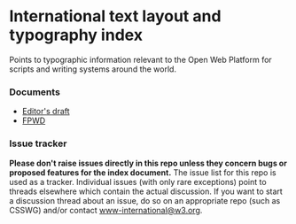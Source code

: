 # International text layout and typography index
Points to typographic information relevant to the Open Web Platform for scripts and writing systems around the world.

### Documents
- [Editor's draft](https://w3c.github.io/typography/)
- [FPWD](https://www.w3.org/TR/typography/)

### Issue tracker
**Please don't raise issues directly in this repo unless they concern bugs or proposed features for the index document.** The issue list for this repo is used as a tracker.  Individual issues (with only rare exceptions) point to threads elsewhere which contain the actual discussion.   If you want to start a discussion thread about an issue, do so on an appropriate repo (such as CSSWG) and/or contact www-international@w3.org.

